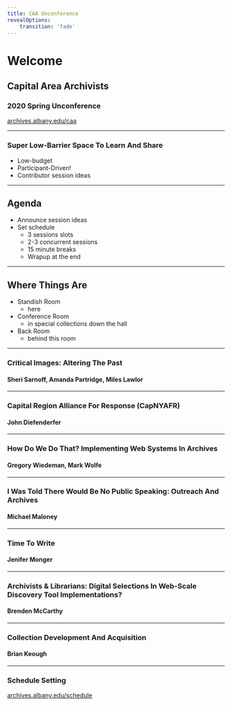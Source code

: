 ```yaml
---
title: CAA Unconference
revealOptions:
    transition: 'fade'
---
```

<style>
#fLeft {float: left; max-width: 50%;}
#fRight {float: right; max-width: 50%;}
#smallLink {font-size: 18px;}
.whitebg {background-color: #fff; margin-top: 30% !important; padding: 15px !important; border-radius: 15px;}
h1, h2, h3, h4, h5 {text-transform: capitalize !important;}
</style>

# Welcome
## Capital Area Archivists
### 2020 Spring Unconference

[archives.albany.edu/caa](https://archives.albany.edu/caa)

---

### Super low-barrier space to learn and share

* Low-budget
* Participant-Driven!
* Contributor session ideas

---

## Agenda

* Announce session ideas
* Set schedule
    * 3 sessions slots
    * 2-3 concurrent sessions
    * 15 minute breaks 
    * Wrapup at the end

---

## Where things are

* Standish Room
    * here
* Conference Room
    * in special collections down the hall
* Back Room
    * behind this room

---

### Critical Images: Altering the Past
#### Sheri Sarnoff, Amanda Partridge, Miles Lawlor

---

### Capital Region Alliance for Response (CapNYAFR)
#### John Diefenderfer

---

### How do we do that? Implementing Web Systems in Archives
#### Gregory Wiedeman, Mark Wolfe

---

### I was told there would be no Public Speaking: Outreach and Archives
#### Michael Maloney

---

### Time to Write
#### Jenifer Monger

---

### Archivists & Librarians: Digital Selections in Web-Scale Discovery Tool Implementations?
#### Brenden McCarthy

---

### Collection Development and Acquisition 
#### Brian Keough

---

### Schedule Setting

[archives.albany.edu/schedule](https://archives.albany.edu/schedule)


